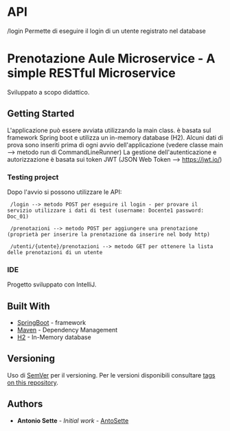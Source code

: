 # API
/login
Permette di eseguire il login di un utente registrato nel database

# Prenotazione Aule Microservice - A simple RESTful Microservice

Sviluppato a scopo didattico.

## Getting Started

L'applicazione può essere avviata utilizzando la main class.
è basata sul framework Spring boot e utilizza un in-memory database (H2).
Alcuni dati di prova sono inseriti prima di ogni avvio dell'applicazione (vedere classe main --> metodo run di CommandLineRunner)
La gestione dell'autenticazione e autorizzazione è basata sui token JWT (JSON Web Token --> https://jwt.io/)

### Testing project

Dopo l'avvio si possono utilizzare le API:
```
 /login --> metodo POST per eseguire il login - per provare il servizio utilizzare i dati di test (username: Docente1 password: Doc_01)

 /prenotazioni --> metodo POST per aggiungere una prenotazione (proprietà per inserire la prenotazione da inserire nel body http)

 /utenti/{utente}/prenotazioni --> metodo GET per ottenere la lista delle prenotazioni di un utente
```

### IDE

Progetto sviluppato con IntelliJ.


## Built With

* [SpringBoot](https://projects.spring.io/spring-boot/) - framework
* [Maven](https://maven.apache.org/) - Dependency Management
* [H2](http://www.h2database.com/html/main.html) - In-Memory database


## Versioning

Uso di [SemVer](http://semver.org/) per il versioning. Per le versioni disponibili consultare [tags on this repository](https://github.com/antosette/PrenotazioneAuleMicroservice/tags).

## Authors

* **Antonio Sette** - *Initial work* - [AntoSette](https://github.com/antosette)